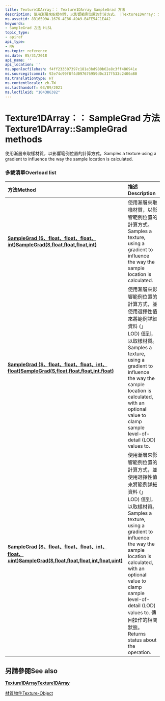 ```yaml
---
title: Texture1DArray：： Texture1DArray SampleGrad 方法
description: 使用漸層來取樣材質，以影響範例位置的計算方式。 |Texture1DArray：： Texture1DArray SampleGrad 方法
ms.assetid: 8B16599A-1676-4E86-A9A9-B4FE54C1E4A2
keywords:
- SampleGrad 方法 HLSL
topic_type:
- apiref
api_type:
- NA
ms.topic: reference
ms.date: 05/31/2018
api_name: ''
api_location: ''
ms.openlocfilehash: f4ff233307397c181e3bd980b62e8c3ff486941e
ms.sourcegitcommit: 92e74c99f8f4d097676959d0c317f533c2400a80
ms.translationtype: HT
ms.contentlocale: zh-TW
ms.lasthandoff: 03/09/2021
ms.locfileid: "104386382"
---
```

# <a name="texture1darraysamplegrad-methods"></a><span data-ttu-id="8b971-105">Texture1DArray：： SampleGrad 方法</span><span class="sxs-lookup"><span data-stu-id="8b971-105">Texture1DArray::SampleGrad methods</span></span>

<span data-ttu-id="8b971-106">使用漸層來取樣材質，以影響範例位置的計算方式。</span><span class="sxs-lookup"><span data-stu-id="8b971-106">Samples a texture using a gradient to influence the way the sample location is calculated.</span></span>

### <a name="overload-list"></a><span data-ttu-id="8b971-107">多載清單</span><span class="sxs-lookup"><span data-stu-id="8b971-107">Overload list</span></span>



| <span data-ttu-id="8b971-108">方法</span><span class="sxs-lookup"><span data-stu-id="8b971-108">Method</span></span>                                                                                                            | <span data-ttu-id="8b971-109">描述</span><span class="sxs-lookup"><span data-stu-id="8b971-109">Description</span></span>                                                                                                                                                                                                        |
|:------------------------------------------------------------------------------------------------------------------|:-------------------------------------------------------------------------------------------------------------------------------------------------------------------------------------------------------------------|
| [<span data-ttu-id="8b971-110">**SampleGrad (S、float、float、float、int)**</span><span class="sxs-lookup"><span data-stu-id="8b971-110">**SampleGrad(S,float,float,float,int)**</span></span>](dx-graphics-hlsl-to-samplegrad.md)                                     | <span data-ttu-id="8b971-111">使用漸層來取樣材質，以影響範例位置的計算方式。</span><span class="sxs-lookup"><span data-stu-id="8b971-111">Samples a texture, using a gradient to influence the way the sample location is calculated.</span></span><br/>                                                                                                             |
| [<span data-ttu-id="8b971-112">**SampleGrad (S、float、float、float、int、float)**</span><span class="sxs-lookup"><span data-stu-id="8b971-112">**SampleGrad(S,float,float,float,int,float)**</span></span>](t1darray-samplegrad-s-float-float-float-int-float-.md)           | <span data-ttu-id="8b971-113">使用漸層來影響範例位置的計算方式，並使用選擇性值來將範例詳細資料 (」 LOD) 值到，以取樣材質。</span><span class="sxs-lookup"><span data-stu-id="8b971-113">Samples a texture, using a gradient to influence the way the sample location is calculated, with an optional value to clamp sample level-of-detail (LOD) values to.</span></span><br/>                                     |
| [<span data-ttu-id="8b971-114">**SampleGrad (S、float、float、float、int、float、uint)**</span><span class="sxs-lookup"><span data-stu-id="8b971-114">**SampleGrad(S,float,float,float,int,float,uint)**</span></span>](t1darray-samplegrad-s-float-float-float-int-float-uint-.md) | <span data-ttu-id="8b971-115">使用漸層來影響範例位置的計算方式，並使用選擇性值來將範例詳細資料 (」 LOD) 值到，以取樣材質。</span><span class="sxs-lookup"><span data-stu-id="8b971-115">Samples a texture, using a gradient to influence the way the sample location is calculated, with an optional value to clamp sample level-of-detail (LOD) values to.</span></span> <span data-ttu-id="8b971-116">傳回操作的相關狀態。</span><span class="sxs-lookup"><span data-stu-id="8b971-116">Returns status about the operation.</span></span><br/> |



## <a name="see-also"></a><span data-ttu-id="8b971-117">另請參閱</span><span class="sxs-lookup"><span data-stu-id="8b971-117">See also</span></span>

<dl> <dt>

[<span data-ttu-id="8b971-118">**Texture1DArray**</span><span class="sxs-lookup"><span data-stu-id="8b971-118">**Texture1DArray**</span></span>](sm5-object-texture1darray.md)
</dt> <dt>

[<span data-ttu-id="8b971-119">材質物件</span><span class="sxs-lookup"><span data-stu-id="8b971-119">Texture-Object</span></span>](dx-graphics-hlsl-to-type.md)
</dt> </dl>

 

 





